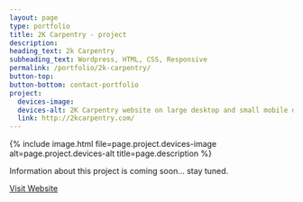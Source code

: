 ```yaml
---
layout: page
type: portfolio
title: 2K Carpentry - project
description: 
heading_text: 2k Carpentry
subheading_text: Wordpress, HTML, CSS, Responsive
permalink: /portfolio/2k-carpentry/
button-top:
button-bottom: contact-portfolio
project:
  devices-image:
  devices-alt: 2K Carpentry website on large desktop and small mobile devices preview
  link: http://2kcarpentry.com/
---
```


{% include image.html file=page.project.devices-image alt=page.project.devices-alt title=page.description %}

Information about this project is coming soon... stay tuned.

<div class="button-visit-website">
  <a href="{{ page.project.link }}" target="_blank" title="External link - visit {{ page.project.link }}">Visit Website <i class="fa fa-external-link"></i></a>
</div>
